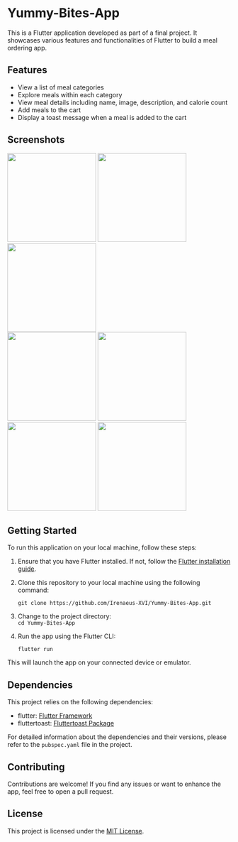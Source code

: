 # Yummy-Bites-App

This is a Flutter application developed as part of a final project. It showcases various features and functionalities of Flutter to build a meal ordering app.

## Features

- View a list of meal categories
- Explore meals within each category
- View meal details including name, image, description, and calorie count
- Add meals to the cart
- Display a toast message when a meal is added to the cart

## Screenshots

<div>
  <img src="https://github.com/Irenaeus-XVI/Yummy-Bites-App/assets/87098443/ed53b655-020a-4d84-bc54-17095b8f45ee" width="200">
  <img src="https://github.com/Irenaeus-XVI/Yummy-Bites-App/assets/87098443/98c79b57-5ceb-4efd-a195-0d745ff5ef44" width="200">
  <img src="https://github.com/Irenaeus-XVI/Yummy-Bites-App/assets/87098443/f65739b1-77d4-4b83-909f-66c107ff28f0" width="200">
</div>

<div>
  <img src="https://github.com/Irenaeus-XVI/Yummy-Bites-App/assets/87098443/426a36a4-890d-4f94-b3b1-63e2422a2c59
" width="200">
  <img src="https://github.com/Irenaeus-XVI/Yummy-Bites-App/assets/87098443/03e893d9-a865-434b-825c-3574c9ed163d
" width="200">
  <img src="https://github.com/Irenaeus-XVI/Yummy-Bites-App/assets/87098443/6a83ed78-7952-4fb7-9a7d-379b7d2ea78f
" width="200">
  <img src="https://github.com/Irenaeus-XVI/Yummy-Bites-App/assets/87098443/9902be81-2a7b-4d9e-8f39-0a3cd858a865
" width="200">
</div>


## Getting Started

To run this application on your local machine, follow these steps:

1. Ensure that you have Flutter installed. If not, follow the [Flutter installation guide](https://flutter.dev/docs/get-started/install).

2. Clone this repository to your local machine using the following command:

   ` git clone https://github.com/Irenaeus-XVI/Yummy-Bites-App.git `
   
3. Change to the project directory:   
    ` cd Yummy-Bites-App `
    

4. Run the app using the Flutter CLI:

   ` flutter run `

This will launch the app on your connected device or emulator.

## Dependencies

This project relies on the following dependencies:

- flutter: [Flutter Framework](https://flutter.dev/)
- fluttertoast: [Fluttertoast Package](https://pub.dev/packages/fluttertoast)

For detailed information about the dependencies and their versions, please refer to the `pubspec.yaml` file in the project.

## Contributing

Contributions are welcome! If you find any issues or want to enhance the app, feel free to open a pull request.

## License

This project is licensed under the [MIT License](LICENSE).
